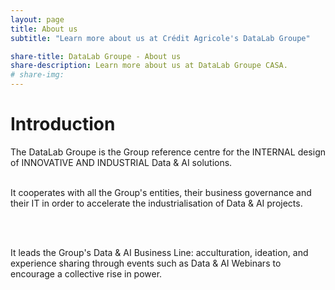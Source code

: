```yaml
---
layout: page
title: About us
subtitle: "Learn more about us at Crédit Agricole's DataLab Groupe"

share-title: DataLab Groupe - About us
share-description: Learn more about us at DataLab Groupe CASA.
# share-img:
---
```


# Introduction


<p style="text-align: justify">
The DataLab Groupe is the Group reference centre for the INTERNAL design of INNOVATIVE AND INDUSTRIAL Data & AI solutions.

<br>
<br>

It cooperates with all the Group's entities, their business governance and their IT in order to accelerate the industrialisation of Data & AI projects.

<br>
<br>

It leads the Group's Data & AI Business Line: acculturation, ideation, and experience sharing through events such as Data & AI Webinars to encourage a collective rise in power.
</p>


